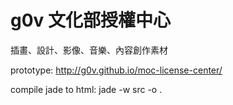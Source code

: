 # g0v 文化部授權中心

插畫、設計、影像、音樂、內容創作素材

prototype: http://g0v.github.io/moc-license-center/

compile jade to html: jade -w src -o .
